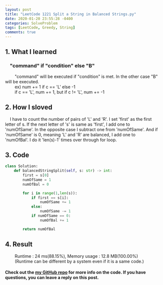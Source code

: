 ```yaml
---
layout: post
title: "LeetCode 1221 Split a String in Balanced Strings.py"
date: 2020-01-20 23:55:28 -0400
categories: SolveProblem
tags: [LeetCode, Greedy, String]
comments: true
---
```


## 1. What I learned
### &nbsp;&nbsp;&nbsp;&nbsp;"command" if "condition" else "B"
&nbsp;&nbsp;&nbsp;&nbsp;&nbsp;&nbsp;&nbsp;&nbsp;"command" will be executed if "condition" is met. In the other case "B" will be executed.  
&nbsp;&nbsp;&nbsp;&nbsp;&nbsp;&nbsp;&nbsp;&nbsp;ex) num += 1 if c == 'L' else -1  
&nbsp;&nbsp;&nbsp;&nbsp;&nbsp;&nbsp;&nbsp;&nbsp;if c == 'L', num += 1, but if c != 'L', num += -1

## 2. How I sloved
&nbsp;&nbsp;&nbsp;&nbsp;I have to count the number of pairs of 'L' and 'R'.
I set 'first' as the first letter of s.
If the next letter of 's' is same as 'first', I add one to 'numOfSame'.
In the opposite case I subtract one from 'numOfSame'.
And if 'numOfSame' is 0, meaning 'L' and 'R' are balanced, I add one to 'numOfBal'.
I do it 'len(s)-1' times over through for loop.

## 3. Code
```python
class Solution:
    def balancedStringSplit(self, s: str) -> int:
        first = s[0]
        numOfSame = 1
        numOfBal = 0

        for i in range(1,len(s)):
            if first == s[i]:
                numOfSame += 1
            else:
                numOfSame -= 1
            if numOfSame == 0:
                numOfBal += 1

        return numOfBal
```

## 4. Result
&nbsp;&nbsp;&nbsp;&nbsp;&nbsp;&nbsp;&nbsp;&nbsp;Runtime : 24 ms(88.15%), Memory usage : 12.8 MB(100.00%)  
&nbsp;&nbsp;&nbsp;&nbsp;&nbsp;&nbsp;&nbsp;&nbsp;(Runtime can be different by a system even if it is a same code.)

#### Check out the [my GitHub repo][hyuk-gh] for more info on the code. If you have questions, you can leave a reply on this post.

[hyuk-gh]:   https://github.com/dlgur1994/StudyAlgorithms/tree/master/leetcode
